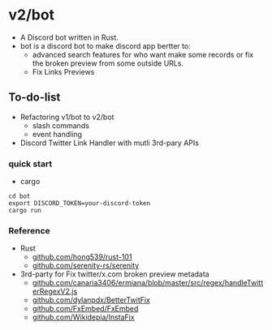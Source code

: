 # v2/bot

* A Discord bot written in Rust.
* bot is a discord bot to make discord app bertter to:
    * advanced search features for who want make some records or fix the broken preview from some outside URLs.
    * Fix Links Previews

## To-do-list

* Refactoring v1/bot to v2/bot
    * slash commands
    * event handling
* Discord Twitter Link Handler with mutli 3rd-pary APIs

### quick start

* cargo
```shell
cd bot
export DISCORD_TOKEN=your-discord-token
cargo run
```

### Reference

* Rust
    * [github.com/hong539/rust-101](https://github.com/hong539/rust-101)
    * [github.com/serenity-rs/serenity](https://github.com/serenity-rs/serenity)
* 3rd-party for Fix twitter/x.com broken preview metadata
    * [github.com/canaria3406/ermiana/blob/master/src/regex/handleTwitterRegexV2.js](https://github.com/canaria3406/ermiana/blob/master/src/regex/handleTwitterRegexV2.js)
    * [github.com/dylanpdx/BetterTwitFix](https://github.com/dylanpdx/BetterTwitFix)
    * [github.com/FxEmbed/FxEmbed](https://github.com/FxEmbed/FxEmbed)
    * [github.com/Wikidepia/InstaFix](https://github.com/Wikidepia/InstaFix)

